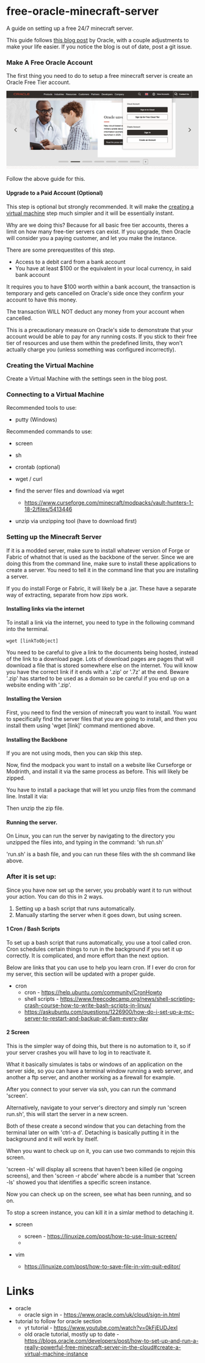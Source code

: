 # free-oracle-minecraft-server
A guide on setting up a free 24/7 minecraft server.


This guide follows [this blog post](https://blogs.oracle.com/developers/post/how-to-set-up-and-run-a-really-powerful-free-minecraft-server-in-the-cloud) by Oracle, with a couple adjustments to make your life easier. If you notice the blog is out of date, post a git issue. 


### Make A Free Oracle Account
The first thing you need to do to setup a free minecraft server is create an Oracle Free Tier account. 

![Free Tier Account Photograph](media/image.png)

Follow the above guide for this. 

#### Upgrade to a Paid Account (Optional)
This step is optional but strongly recommended. It will make the [creating a virtual machine](README.md#creating-the-virtual-machine) step much simpler and it will be essentially instant. 

Why are we doing this? Because for all basic free tier accounts, theres a limit on how many free-tier servers can exist. If you upgrade, then Oracle will consider you a paying customer, and let you make the instance. 

There are some prerequestites of this step. 
- Access to a debit card from a bank account
- You have at least $100 or the equivalent in your local currency, in said bank account

It requires you to have $100 worth within a bank account, the transaction is temporary and gets cancelled on Oracle's side once they confirm your account to have this money. 

The transaction WILL NOT deduct any money from your account when cancelled. 

This is a precautionary measure on Oracle's side to demonstrate that your account would be able to pay for any running costs. If you stick to their free tier of resources and use them within the predefined limits, they won't actually charge you (unless something was configured incorrectly). 

### Creating the Virtual Machine
Create a Virtual Machine with the settings seen in the blog post. 

### Connecting to a Virtual Machine
Recommended tools to use: 
- putty (Windows)

Recommended commands to use:
- screen
- sh
- crontab (optional)
- wget / curl


- find the server files and download via wget
	- https://www.curseforge.com/minecraft/modpacks/vault-hunters-1-18-2/files/5413446
- unzip via unzipping tool (have to download first)



### Setting up the Minecraft Server

If it is a modded server, make sure to install whatever version of Forge or Fabric of whatnot that is used as the backbone of the server. 
Since we are doing this from the command line, make sure to install these applications to create a server. You need to tell it in the command line that you are installing a server. 

If you do install Forge or Fabric, it will likely be a .jar. These have a separate way of extracting, separate from how zips work. 

#### Installing links via the internet
To install a link via the internet, you need to type in the following command into the terminal. 

```unix
wget [linkToObject]
```

You need to be careful to give a link to the documents being hosted, instead of the link to a download page. Lots of download pages are pages that will download a file that is stored somewhere else on the internet. 
You will know you have the correct link if it ends with a '.zip' or '.7z' at the end. Beware '.zip' has started to be used as a domain so be careful if you end up on a website ending with '.zip'.

#### Installing the Version
First, you need to find the version of minecraft you want to install. You want to specifically find the server files that you are going to install, and then you install them using 'wget [link]' command mentioned above. 

#### Installing the Backbone
If you are not using mods, then you can skip this step. 

Now, find the modpack you want to install on a website like Curseforge or Modrinth, and install it via the same process as before. This will likely be zipped. 

You have to install a package that will let you unzip files from the command line. 
Install it via:

Then unzip the zip file. 

#### Running the server. 
On Linux, you can run the server by navigating to the directory you unzipped the files into, and typing in the command:
'sh run.sh'

'run.sh' is a bash file, and you can run these files with the sh command like above. 

### After it is set up:
Since you have now set up the server, you probably want it to run without your action. You can do this in 2 ways. 

1. Setting up a bash script that runs automatically. 
2. Manually starting the server when it goes down, but using screen. 

#### 1 Cron / Bash Scripts
To set up a bash script that runs automatically, you use a tool called cron. Cron schedules certain things to run in the background if you set it up correctly. It is complicated, and more effort than the next option. 

Below are links that you can use to help you learn cron. If I ever do cron for my server, this section will be updated with a proper guide. 

- cron
	- cron - https://help.ubuntu.com/community/CronHowto
	- shell scripts - https://www.freecodecamp.org/news/shell-scripting-crash-course-how-to-write-bash-scripts-in-linux/
	- https://askubuntu.com/questions/1226900/how-do-i-set-up-a-mc-server-to-restart-and-backup-at-6am-every-day

#### 2 Screen
This is the simpler way of doing this, but there is no automation to it, so if your server crashes you will have to log in to reactivate it. 

What it basically simulates is tabs or windows of an application on the server side, so you can have a terminal window running a web server, and another a ftp server, and another working as a firewall for example. 

After you connect to your server via ssh, you can run the command 'screen'.

Alternatively, navigate to your server's directory and simply run 'screen run.sh', this will start the server in a new screen.

Both of these create a second window that you can detaching from the terminal later on with 'ctrl-a d'. 
Detaching is basically putting it in the background and it will work by itself. 

When you want to check up on it, you can use two commands to rejoin this screen. 

'screen -ls' will display all screens that haven't been killed (ie ongoing screens), 
and then 'screen -r abcde' where abcde is a number that 'screen -ls' showed you that identifies a specific screen instance. 

Now you can check up on the screen, see what has been running, and so on. 

To stop a screen instance, you can kill it in a simlar method to detaching it. 


- screen
	- screen - https://linuxize.com/post/how-to-use-linux-screen/
	- 


- vim
	- https://linuxize.com/post/how-to-save-file-in-vim-quit-editor/





# Links

- oracle
	- oracle sign in - https://www.oracle.com/uk/cloud/sign-in.html
- tutorial to follow for oracle section
	- yt tutorial - https://www.youtube.com/watch?v=0kFjEUDJexI
	- old oracle tutorial, mostly up to date - https://blogs.oracle.com/developers/post/how-to-set-up-and-run-a-really-powerful-free-minecraft-server-in-the-cloud#create-a-virtual-machine-instance
